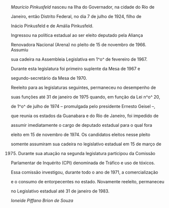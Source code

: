 

*Maurício Pinkusfeld* nasceu na Ilha do Governador, na cidade do Rio de

Janeiro, então Distrito Federal, no dia 7 de julho de 1924, filho de

Inácio Pinkusfeld e de Amália Pinkusfeld.



Ingressou na política estadual ao ser eleito deputado pela Aliança

Renovadora Nacional (Arena) no pleito de 15 de novembro de 1966. Assumiu

sua cadeira na Assembleia Legislativa em 1^o^ de fevereiro de 1967.

Durante esta legislatura foi primeiro suplente da Mesa de 1967 e

segundo-secretário da Mesa de 1970.



Reeleito para as legislaturas seguintes, permaneceu no desempenho de

suas funções até 31 de janeiro de 1975 quando, em função da Lei n^o^ 20,

de 1^o^ de julho de 1974 – promulgada pelo presidente Ernesto Geisel –,

que reunia os estados da Guanabara e do Rio de Janeiro, foi impedido de

assumir imediatamente o cargo de deputado estadual para o qual fora

eleito em 15 de novembro de 1974. Os candidatos eleitos nesse pleito

somente assumiram sua cadeira no legislativo estadual em 15 de março de

1975. Durante sua atuação na segunda legislatura participou da Comissão

Parlamentar de Inquérito (CPI) denominada de Tráfico e uso de tóxicos.

Essa comissão investigou, durante todo o ano de 1971, a comercialização

e o consumo de entorpecentes no estado. Novamente reeleito, permaneceu

no Legislativo estadual até 31 de janeiro de 1983.



*Ioneide Piffano Brion de Souza*



